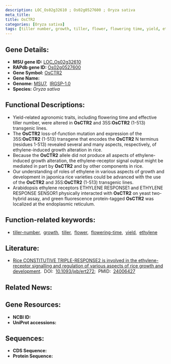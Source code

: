 ```yaml
---
description: LOC_Os02g32610 ; Os02g0527600 ; Oryza sativa
meta_title:
title: OsCTR2
categories: [Oryza sativa]
tags: [tiller number, growth, tiller, flower, flowering time, yield, ethylene]
---
```


## Gene Details:
- **MSU gene ID:** [LOC_Os02g32610](http://rice.uga.edu/cgi-bin/ORF_infopage.cgi?orf=LOC_Os02g32610)  
- **RAPdb gene ID:** [Os02g0527600](https://rapdb.dna.affrc.go.jp/locus/?name=Os02g0527600)  
- **Gene Symbol:** <u>OsCTR2</u>
- **Gene Name:**
- **Genome:**  [MSU7](http://rice.uga.edu/),&nbsp;&nbsp;[IRGSP-1.0](https://rapdb.dna.affrc.go.jp/download/irgsp1.html)
- **Species:** *Oryza sativa*

## Functional Descriptions:
   - Yield-related agronomic traits, including flowering time and effective tiller number, were altered in **OsCTR2** and 35S:**OsCTR2** (1-513) transgenic lines.
   - The **OsCTR2** loss-of-function mutation and expression of the 35S:**OsCTR2** (1-513) transgene that encodes the **OsCTR2** N terminus (residues 1-513) revealed several and many aspects, respectively, of ethylene-induced growth alteration in rice.
   - Because the **OsCTR2** allele did not produce all aspects of ethylene-induced growth alteration, the ethylene-receptor signal output might be mediated in part by **OsCTR2** and by other components in rice.
   - Our understanding of roles of ethylene in various aspects of growth and development in japonica rice varieties could be advanced with the use of the **OsCTR2** and 35S:**OsCTR2** (1-513) transgenic lines.
   - Arabidopsis ethylene receptors ETHYLENE RESPONSE1 and ETHYLENE RESPONSE SENSOR1 physically interacted with **OsCTR2** on yeast two-hybrid assay, and green fluorescence protein-tagged **OsCTR2** was localized at the endoplasmic reticulum.

## Function-related keywords:
   - [tiller-number](/tags/tiller-number/),&nbsp;&nbsp;[growth](/tags/growth/),&nbsp;&nbsp;[tiller](/tags/tiller/),&nbsp;&nbsp;[flower](/tags/flower/),&nbsp;&nbsp;[flowering-time](/tags/flowering-time/),&nbsp;&nbsp;[yield](/tags/yield/),&nbsp;&nbsp;[ethylene](/tags/ethylene/)

## Literature:
   - [Rice CONSTITUTIVE TRIPLE-RESPONSE2 is involved in the ethylene-receptor signalling and regulation of various aspects of rice growth and development](https://www.doi.org/10.1093/jxb/ert272).&nbsp;&nbsp;DOI:&nbsp;&nbsp;[10.1093/jxb/ert272](https://www.doi.org/10.1093/jxb/ert272);&nbsp;&nbsp;PMID:&nbsp;&nbsp;[24006427](https://pubmed.ncbi.nlm.nih.gov/24006427/)

## Related News:

## Gene Resources:
- **NCBI ID:**  []()
- **UniProt accessions:** [](https://www.uniprot.org/uniprotkb//entry)

## Sequences:
- **CDS Sequence:**
- **Protein Sequence:**

